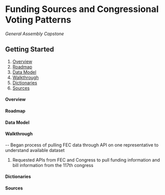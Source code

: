 # Funding Sources and Congressional Voting Patterns
*General Assembly Capstone*


## Getting Started
1. [Overview](#Overview)
2. [Roadmap](#Roadmap)
3. [Data Model](#Data-Model)
4. [Walkthrough](#Walkthrough)
5. [Dictionaries](#Dictionaries)
6. [Sources](#Sources)



#### Overview

#### Roadmap

#### Data Model

#### Walkthrough

-- Began process of pulling FEC data through API on one representative to understand available dataset


1. Requested APIs from FEC and Congress to pull funding information and bill information from the 117th congress

#### Dictionaries 

#### Sources
